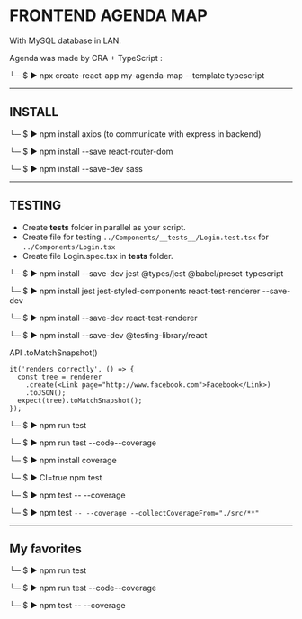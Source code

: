 # FRONTEND AGENDA MAP

With MySQL database in LAN.

Agenda was made by CRA + TypeScript :

└─ $ ▶ npx create-react-app my-agenda-map --template typescript

---

## INSTALL

└─ $ ▶ npm install axios (to communicate with express in backend)

└─ $ ▶ npm install --save react-router-dom

└─ $ ▶ npm install --save-dev sass

---

## TESTING

- Create __tests__ folder in parallel as your script.
- Create file for testing `../Components/__tests__/Login.test.tsx` for
  `../Components/Login.tsx`
- Create file Login.spec.tsx in __tests__ folder.


└─ $ ▶ npm install --save-dev jest @types/jest @babel/preset-typescript

└─ $ ▶ npm install jest jest-styled-components react-test-renderer --save-dev

└─ $ ▶ npm install --save-dev react-test-renderer

└─ $ ▶ npm install --save-dev @testing-library/react


API .toMatchSnapshot()

```
it('renders correctly', () => {
  const tree = renderer
    .create(<Link page="http://www.facebook.com">Facebook</Link>)
    .toJSON();
  expect(tree).toMatchSnapshot();
});
```

└─ $ ▶ npm run test

└─ $ ▶ npm run test --code--coverage

└─ $ ▶ npm install coverage

└─ $ ▶ CI=true npm test

└─ $ ▶ npm test -- --coverage

└─ $ ▶ npm test `-- --coverage --collectCoverageFrom="./src/**"`

---

## My favorites

└─ $ ▶ npm run test

└─ $ ▶ npm run test --code--coverage

└─ $ ▶ npm test -- --coverage